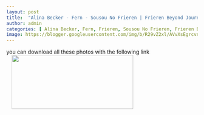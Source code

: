 ```yaml
---
layout: post
title:  "Alina Becker - Fern - Sousou No Frieren | Frieren Beyond Journeys End (54 pictures) leaked from Onlyfans, Patreon and Fansly"
author: admin
categories: [ Alina Becker, Fern, Frieren, Sousou No Frieren, Frieren Beyond Journeys ]
image: https://blogger.googleusercontent.com/img/b/R29vZ2xl/AVvXsEgrcvnymca7-Tk56aEFVlWaTkDSfOKw57gub-Ibuz2aIr5RZc2uYfK4ZyMmrQxsf6qHJL8DFsll9o0Obz7oFrlByHnX-wIOgG6gZVKmRc5uw9eWr1h2G2T6CAYIafmXsFLfz49d-bhwQ_jvxn9av-Ec5XxepLtciMav-ZZtjgfcZa4Gw7FKMkJVAhiVi_XK/s1600/1.webp
---
```


you can download all these photos with the following link
<br /><a href="https://www.mediafire.com/file/9ti5aenebrymr4u/Alina_Becker_-_Fern_-_Sousou_No_Frieren__Frieren_Beyond_Journeys_End_%252854_pictures%2529_leaked_from_Onlyfans%252C_Patreon_and_Fansly.zip/file" style="margin-left: 1em; margin-right: 1em;"><img border="0" data-original-height="200" data-original-width="450" height="142" src="https://blogger.googleusercontent.com/img/b/R29vZ2xl/AVvXsEhaKuKEQGBwDNaGjB1O2gN6tRDlZsgDHZoZF10mPvI53xIL_7TaoluvjtX_JSQHVU9oOurdtmYdpL_GUuJFh6TNNDGOLxvCDGDPbltr4tCBr3pWWesGdaKGr5S-1ft9L_PdbFxD0DrVUl5RNP48p4gZUKXC0sxac7TzpnNFUkathObMi2LAp6AzkWIDpyQZ/w320-h142/586abf79b6fc1117b60b2755.png" width="320" /></a><br />

<div class="separator" style="clear: both;"><a href="https://blogger.googleusercontent.com/img/b/R29vZ2xl/AVvXsEgrcvnymca7-Tk56aEFVlWaTkDSfOKw57gub-Ibuz2aIr5RZc2uYfK4ZyMmrQxsf6qHJL8DFsll9o0Obz7oFrlByHnX-wIOgG6gZVKmRc5uw9eWr1h2G2T6CAYIafmXsFLfz49d-bhwQ_jvxn9av-Ec5XxepLtciMav-ZZtjgfcZa4Gw7FKMkJVAhiVi_XK/s1600/1.webp" style="display: block; padding: 1em 0; text-align: center; "><img alt="" border="0" data-original-height="1707" data-original-width="1280" src="https://blogger.googleusercontent.com/img/b/R29vZ2xl/AVvXsEgrcvnymca7-Tk56aEFVlWaTkDSfOKw57gub-Ibuz2aIr5RZc2uYfK4ZyMmrQxsf6qHJL8DFsll9o0Obz7oFrlByHnX-wIOgG6gZVKmRc5uw9eWr1h2G2T6CAYIafmXsFLfz49d-bhwQ_jvxn9av-Ec5XxepLtciMav-ZZtjgfcZa4Gw7FKMkJVAhiVi_XK/s1600/1.webp"/></a></div><div class="separator" style="clear: both;"><a href="https://blogger.googleusercontent.com/img/b/R29vZ2xl/AVvXsEiWrufpqEPfq6dkn0lqFtamM9rP1S4aYeg_ddGiKXRGWANOx7o0ZD8Ofoao0_pI3VZWB8wB35H61d63P3Vkdu9FWk29jWZa2sohmLCs9voNuvDR-rF2dI_z5Rut45caDfa-TP3OyzqR7DILG5mMbNhgOyI0nA4O2NZyGt9kjdRF_bg7XgIobpiaE-wVQPZ2/s1600/2.webp" style="display: block; padding: 1em 0; text-align: center; "><img alt="" border="0" data-original-height="1707" data-original-width="1280" src="https://blogger.googleusercontent.com/img/b/R29vZ2xl/AVvXsEiWrufpqEPfq6dkn0lqFtamM9rP1S4aYeg_ddGiKXRGWANOx7o0ZD8Ofoao0_pI3VZWB8wB35H61d63P3Vkdu9FWk29jWZa2sohmLCs9voNuvDR-rF2dI_z5Rut45caDfa-TP3OyzqR7DILG5mMbNhgOyI0nA4O2NZyGt9kjdRF_bg7XgIobpiaE-wVQPZ2/s1600/2.webp"/></a></div><div class="separator" style="clear: both;"><a href="https://blogger.googleusercontent.com/img/b/R29vZ2xl/AVvXsEjngs-9whC477XR72ManWVKO3R_wj3R2uV69VFcC9v8WMl84-hmOpV6l2m6TaCFXqsVey5k5Np1DQuWQSZjHTfRPEIFdTzIRgbULGy4Oz4KENNKSAwbACISuaYfg6xEl8wZE9nRLvfl2pKkDFHS28WWsJ0ZmTy_pdHfUYYJBikeLOnUOagOhYqCZoe1BAeR/s1600/3.webp" style="display: block; padding: 1em 0; text-align: center; "><img alt="" border="0" data-original-height="1707" data-original-width="1280" src="https://blogger.googleusercontent.com/img/b/R29vZ2xl/AVvXsEjngs-9whC477XR72ManWVKO3R_wj3R2uV69VFcC9v8WMl84-hmOpV6l2m6TaCFXqsVey5k5Np1DQuWQSZjHTfRPEIFdTzIRgbULGy4Oz4KENNKSAwbACISuaYfg6xEl8wZE9nRLvfl2pKkDFHS28WWsJ0ZmTy_pdHfUYYJBikeLOnUOagOhYqCZoe1BAeR/s1600/3.webp"/></a></div><div class="separator" style="clear: both;"><a href="https://blogger.googleusercontent.com/img/b/R29vZ2xl/AVvXsEjH0Am6L1b1RAc7xrvRgYYjc0P1V9xBOLwgu36jhSZVFmck61Dj91kL0pJY2pBMAms_tTEO2PGDOSjRTcQ9tjxjel9UgIt7DfPr1C-hjrKAc-ILLh2ELi2wg01f72y7C5ehWccL-uQzg1XSkyjURSYCSQsy-M5VU34wqRCjmh8yKLMF7NT6qPCp-F7uHClE/s1600/4.webp" style="display: block; padding: 1em 0; text-align: center; "><img alt="" border="0" data-original-height="1707" data-original-width="1280" src="https://blogger.googleusercontent.com/img/b/R29vZ2xl/AVvXsEjH0Am6L1b1RAc7xrvRgYYjc0P1V9xBOLwgu36jhSZVFmck61Dj91kL0pJY2pBMAms_tTEO2PGDOSjRTcQ9tjxjel9UgIt7DfPr1C-hjrKAc-ILLh2ELi2wg01f72y7C5ehWccL-uQzg1XSkyjURSYCSQsy-M5VU34wqRCjmh8yKLMF7NT6qPCp-F7uHClE/s1600/4.webp"/></a></div><div class="separator" style="clear: both;"><a href="https://blogger.googleusercontent.com/img/b/R29vZ2xl/AVvXsEghSBQtsg_sd9P0xAgwgEZrWrvpZ3EXQBCf3iAI8rUfZJtS9fg5egK7hGbioUwKDkwytT8RYIgBeq9s-MTHPnBJMpSOBnmWLTyWQYH5ks7VPCMSpQ2vMtyKWfhpCmvGN0vHGleNbpb6G1ciet5Prlav8D9XVIpWi8bjzLQhvJV-j7D0yrmmRkiRT1QmhCXP/s1600/5.webp" style="display: block; padding: 1em 0; text-align: center; "><img alt="" border="0" data-original-height="1707" data-original-width="1280" src="https://blogger.googleusercontent.com/img/b/R29vZ2xl/AVvXsEghSBQtsg_sd9P0xAgwgEZrWrvpZ3EXQBCf3iAI8rUfZJtS9fg5egK7hGbioUwKDkwytT8RYIgBeq9s-MTHPnBJMpSOBnmWLTyWQYH5ks7VPCMSpQ2vMtyKWfhpCmvGN0vHGleNbpb6G1ciet5Prlav8D9XVIpWi8bjzLQhvJV-j7D0yrmmRkiRT1QmhCXP/s1600/5.webp"/></a></div><div class="separator" style="clear: both;"><a href="https://blogger.googleusercontent.com/img/b/R29vZ2xl/AVvXsEi_CQwJnMESM_y_cXFLL1-i7HYL7tjxeE3pe_AJyVm3dOWoKz1gRVxe1ncj_BoGP4KcoNn08BhazzbOtbE3U6RyqSzWNvFp59CREFdwJci8K0Vt_HIZ7Ea0Wwk2rp6n8Svr55BLCbbBidhGwJCzPtKfUUyp4GiRJdZlg3y0M4ew1YM88AGHoFYkkajKeCn4/s1600/6.webp" style="display: block; padding: 1em 0; text-align: center; "><img alt="" border="0" data-original-height="1707" data-original-width="1280" src="https://blogger.googleusercontent.com/img/b/R29vZ2xl/AVvXsEi_CQwJnMESM_y_cXFLL1-i7HYL7tjxeE3pe_AJyVm3dOWoKz1gRVxe1ncj_BoGP4KcoNn08BhazzbOtbE3U6RyqSzWNvFp59CREFdwJci8K0Vt_HIZ7Ea0Wwk2rp6n8Svr55BLCbbBidhGwJCzPtKfUUyp4GiRJdZlg3y0M4ew1YM88AGHoFYkkajKeCn4/s1600/6.webp"/></a></div><div class="separator" style="clear: both;"><a href="https://blogger.googleusercontent.com/img/b/R29vZ2xl/AVvXsEirOOdWRxGH4SeQU4JO5329nhyVKKk_Vyf8GJgTAwg98d_xF4sT8_0mmW3wrHC6JVoo4wpSzZ40gyOn2RtLNXDWaz4m3savG2t30Kgl5MgNe2gb90ZC_AsOBQN5IbQBVO4VdkZptvpDFSWvppzW-XtQrQJR8cjWgtt6EiYeY3l58mAOJFuiwAj57YI7KzH5/s1600/7.webp" style="display: block; padding: 1em 0; text-align: center; "><img alt="" border="0" data-original-height="1707" data-original-width="1280" src="https://blogger.googleusercontent.com/img/b/R29vZ2xl/AVvXsEirOOdWRxGH4SeQU4JO5329nhyVKKk_Vyf8GJgTAwg98d_xF4sT8_0mmW3wrHC6JVoo4wpSzZ40gyOn2RtLNXDWaz4m3savG2t30Kgl5MgNe2gb90ZC_AsOBQN5IbQBVO4VdkZptvpDFSWvppzW-XtQrQJR8cjWgtt6EiYeY3l58mAOJFuiwAj57YI7KzH5/s1600/7.webp"/></a></div><div class="separator" style="clear: both;"><a href="https://blogger.googleusercontent.com/img/b/R29vZ2xl/AVvXsEiIg-OfrbSrnX90hsjgUPLfd1KwHkBzU-kv3UdzjvqK_ovad1YgiEtSEQ9qwo70Jk3S4mcah6rJVzxYL7JAPHbXkepWj9RQOe0W0gpj7PTiNZuw_oS597sUvTf3YvoQ4y7CupMjI8ZlO_FQOKvNBqQBS4mD_58sOf3RsQw1KPLhYfjaBTb5pXK7qRr0hJ9A/s1600/8.webp" style="display: block; padding: 1em 0; text-align: center; "><img alt="" border="0" data-original-height="1707" data-original-width="1280" src="https://blogger.googleusercontent.com/img/b/R29vZ2xl/AVvXsEiIg-OfrbSrnX90hsjgUPLfd1KwHkBzU-kv3UdzjvqK_ovad1YgiEtSEQ9qwo70Jk3S4mcah6rJVzxYL7JAPHbXkepWj9RQOe0W0gpj7PTiNZuw_oS597sUvTf3YvoQ4y7CupMjI8ZlO_FQOKvNBqQBS4mD_58sOf3RsQw1KPLhYfjaBTb5pXK7qRr0hJ9A/s1600/8.webp"/></a></div><div class="separator" style="clear: both;"><a href="https://blogger.googleusercontent.com/img/b/R29vZ2xl/AVvXsEgvrWRfiaxAQH_-A0rbIAB9tL0sx8KbB833_pV9AX9KAOgKOJJi0GIJWewEfn-JUQcZwT0BW9fKDUWqH4iLapTvHBOWw4EnFwCFnNsop6REDQm95KkRX5pW-j8DCc8PMdJXIRkn8Gy1nSkLZBXdnj_FB0G4i2uwjgogcNdx0tPhe6Zz92CX668TFVzABcaG/s1600/9.webp" style="display: block; padding: 1em 0; text-align: center; "><img alt="" border="0" data-original-height="1707" data-original-width="1280" src="https://blogger.googleusercontent.com/img/b/R29vZ2xl/AVvXsEgvrWRfiaxAQH_-A0rbIAB9tL0sx8KbB833_pV9AX9KAOgKOJJi0GIJWewEfn-JUQcZwT0BW9fKDUWqH4iLapTvHBOWw4EnFwCFnNsop6REDQm95KkRX5pW-j8DCc8PMdJXIRkn8Gy1nSkLZBXdnj_FB0G4i2uwjgogcNdx0tPhe6Zz92CX668TFVzABcaG/s1600/9.webp"/></a></div><div class="separator" style="clear: both;"><a href="https://blogger.googleusercontent.com/img/b/R29vZ2xl/AVvXsEgyqLl482iO3W9hkSlLNbpAKbWbZOpbFgNIf-movDQPgzBXbPm8FiDKPLvEj1uB2BICwyzUujZ-tFTGnV2LKc_s93slrtpB74RJDavA8GGMtYOGKvblQryaYR3Ynt2pxzExjKk2TI8WuWzOj6vxI197vKKItp2fqlFnJw-SCFU5bQjYhre21l5RQzyOctbh/s1600/10.webp" style="display: block; padding: 1em 0; text-align: center; "><img alt="" border="0" data-original-height="1707" data-original-width="1280" src="https://blogger.googleusercontent.com/img/b/R29vZ2xl/AVvXsEgyqLl482iO3W9hkSlLNbpAKbWbZOpbFgNIf-movDQPgzBXbPm8FiDKPLvEj1uB2BICwyzUujZ-tFTGnV2LKc_s93slrtpB74RJDavA8GGMtYOGKvblQryaYR3Ynt2pxzExjKk2TI8WuWzOj6vxI197vKKItp2fqlFnJw-SCFU5bQjYhre21l5RQzyOctbh/s1600/10.webp"/></a></div><div class="separator" style="clear: both;"><a href="https://blogger.googleusercontent.com/img/b/R29vZ2xl/AVvXsEjWvqdZ7A7gOo8C9TcdAra7TaUfJwQ6hghJHppHHacv6xB6AHbFWMlirjsSS1PKzi5qdUDeWdKXR-C3cfCOTlHj4xYpnM9OTe5SWT2cSuqWv0nIEh8SUcCfxT1XXYxaYuMSUHFqOxl1mxjBzVc5FkGaJogTuSFtvdRdV3FWMvtmzYYWXcrWLcYvmwanBFZI/s1600/11.webp" style="display: block; padding: 1em 0; text-align: center; "><img alt="" border="0" data-original-height="1707" data-original-width="1280" src="https://blogger.googleusercontent.com/img/b/R29vZ2xl/AVvXsEjWvqdZ7A7gOo8C9TcdAra7TaUfJwQ6hghJHppHHacv6xB6AHbFWMlirjsSS1PKzi5qdUDeWdKXR-C3cfCOTlHj4xYpnM9OTe5SWT2cSuqWv0nIEh8SUcCfxT1XXYxaYuMSUHFqOxl1mxjBzVc5FkGaJogTuSFtvdRdV3FWMvtmzYYWXcrWLcYvmwanBFZI/s1600/11.webp"/></a></div><div class="separator" style="clear: both;"><a href="https://blogger.googleusercontent.com/img/b/R29vZ2xl/AVvXsEiIy4jR2w_3nVHOmZCJqGr4xctg2sExxqsq_GC2yHHzgNrYsDLTivLpwGjtFBtcTIBCoOS-ljHPGCaCPOBOsgmoPIeFtHaJoKSHRq-3q2_oci8eCmOjjaxfnxmG9ghoAwYuE4-ZvpzvG8zDx4NjoMVCaOyJ4hIPGscRfsEDYpWhX9LVHC6fzirRZlnvMkQB/s1600/12.webp" style="display: block; padding: 1em 0; text-align: center; "><img alt="" border="0" data-original-height="1707" data-original-width="1280" src="https://blogger.googleusercontent.com/img/b/R29vZ2xl/AVvXsEiIy4jR2w_3nVHOmZCJqGr4xctg2sExxqsq_GC2yHHzgNrYsDLTivLpwGjtFBtcTIBCoOS-ljHPGCaCPOBOsgmoPIeFtHaJoKSHRq-3q2_oci8eCmOjjaxfnxmG9ghoAwYuE4-ZvpzvG8zDx4NjoMVCaOyJ4hIPGscRfsEDYpWhX9LVHC6fzirRZlnvMkQB/s1600/12.webp"/></a></div><div class="separator" style="clear: both;"><a href="https://blogger.googleusercontent.com/img/b/R29vZ2xl/AVvXsEg6_owx5MLO_3adrwdrkQ_Gmzwi8NHsQDGZiIACRdZP3baxIdqUArYNhHN5yeibTuMjEQZQ_K3pfY0LU7AG9LNF7ia6GFCmkwCAvhaGwnq9Hrv5tZLtXts8BiuvP3BwB3kiCCS_byH_YIEqQ-0jz4ODdwoAScdvkZUbpSYZ4QKH6V7mXy3GAWsMGVVZyRL6/s1600/13.webp" style="display: block; padding: 1em 0; text-align: center; "><img alt="" border="0" data-original-height="1707" data-original-width="1280" src="https://blogger.googleusercontent.com/img/b/R29vZ2xl/AVvXsEg6_owx5MLO_3adrwdrkQ_Gmzwi8NHsQDGZiIACRdZP3baxIdqUArYNhHN5yeibTuMjEQZQ_K3pfY0LU7AG9LNF7ia6GFCmkwCAvhaGwnq9Hrv5tZLtXts8BiuvP3BwB3kiCCS_byH_YIEqQ-0jz4ODdwoAScdvkZUbpSYZ4QKH6V7mXy3GAWsMGVVZyRL6/s1600/13.webp"/></a></div><div class="separator" style="clear: both;"><a href="https://blogger.googleusercontent.com/img/b/R29vZ2xl/AVvXsEir14fPM3PEWVBvod6X7bOe0NCKdbRRVL7W-Zzp7mR9xuK-MhpNg4TejW-swn8ElUdF0lL2WxmiUYUWpojJAtES7Ua3a0LUbymJwbKCfDUmEViR3E-GzOS2SiOTf5tbGV4iiyjKzvGiAkEcZFdKUS13h83-WlpPXdp8OBx2ReJOMasg9YBbRPTYhY4dp-WP/s1600/14.webp" style="display: block; padding: 1em 0; text-align: center; "><img alt="" border="0" data-original-height="1707" data-original-width="1280" src="https://blogger.googleusercontent.com/img/b/R29vZ2xl/AVvXsEir14fPM3PEWVBvod6X7bOe0NCKdbRRVL7W-Zzp7mR9xuK-MhpNg4TejW-swn8ElUdF0lL2WxmiUYUWpojJAtES7Ua3a0LUbymJwbKCfDUmEViR3E-GzOS2SiOTf5tbGV4iiyjKzvGiAkEcZFdKUS13h83-WlpPXdp8OBx2ReJOMasg9YBbRPTYhY4dp-WP/s1600/14.webp"/></a></div><div class="separator" style="clear: both;"><a href="https://blogger.googleusercontent.com/img/b/R29vZ2xl/AVvXsEid7jlURTapnUuEpRHfDBKeYQ8sURTm7zXvj2Jf5MUbkJu7nSWox6FwFsJ4q_MDQnb42v6AZsz23EpPr8ksMt2Ce0xt6tu6b5WLldmYbvfBBnwqtIrVrPLHQ-NZ-CiqRHw7eraFHfBK94nuLKDFnqDUkbaojtXcfTWb460NOqdpHJQH9KyPgpt71jU7VuNI/s1600/15.webp" style="display: block; padding: 1em 0; text-align: center; "><img alt="" border="0" data-original-height="1707" data-original-width="1280" src="https://blogger.googleusercontent.com/img/b/R29vZ2xl/AVvXsEid7jlURTapnUuEpRHfDBKeYQ8sURTm7zXvj2Jf5MUbkJu7nSWox6FwFsJ4q_MDQnb42v6AZsz23EpPr8ksMt2Ce0xt6tu6b5WLldmYbvfBBnwqtIrVrPLHQ-NZ-CiqRHw7eraFHfBK94nuLKDFnqDUkbaojtXcfTWb460NOqdpHJQH9KyPgpt71jU7VuNI/s1600/15.webp"/></a></div><div class="separator" style="clear: both;"><a href="https://blogger.googleusercontent.com/img/b/R29vZ2xl/AVvXsEgBWvl51TyAP-YwDGg_VPP9h1m_4fTSU1ySVZIDW4x6FpeIvHdzQnSR223zB-oLEpSy53HFOhROPlcZ592awCC87wS3t38uu3A8cj0QsgUUbYAPiF5vcH5dwJRfIKgZMVyMOn_LqlcPwB-8tpLYLGIiR9SBwh9pgoBwkInntGKTrLQG4CwvXW0Ld1WFcW-G/s1600/16.webp" style="display: block; padding: 1em 0; text-align: center; "><img alt="" border="0" data-original-height="1707" data-original-width="1280" src="https://blogger.googleusercontent.com/img/b/R29vZ2xl/AVvXsEgBWvl51TyAP-YwDGg_VPP9h1m_4fTSU1ySVZIDW4x6FpeIvHdzQnSR223zB-oLEpSy53HFOhROPlcZ592awCC87wS3t38uu3A8cj0QsgUUbYAPiF5vcH5dwJRfIKgZMVyMOn_LqlcPwB-8tpLYLGIiR9SBwh9pgoBwkInntGKTrLQG4CwvXW0Ld1WFcW-G/s1600/16.webp"/></a></div><div class="separator" style="clear: both;"><a href="https://blogger.googleusercontent.com/img/b/R29vZ2xl/AVvXsEhaHYFBzuFr5Vh52ghulUzr1UWVBwK5j_1I8g__zOuPtiOLtEZPGB6ZYS2kRfRwxPOEBDBqBhDhFSb4aztMKxfzqG8ttBZxvrZvAyk0Ft_AVHMLIPtHaDMPSz5PORA-oTWuCCT8Oi7IZ91GzEQrsA2TcezRZb5_AL76S83B4G-chUmLJUuQEYvqa8qUosTU/s1600/17.webp" style="display: block; padding: 1em 0; text-align: center; "><img alt="" border="0" data-original-height="960" data-original-width="1280" src="https://blogger.googleusercontent.com/img/b/R29vZ2xl/AVvXsEhaHYFBzuFr5Vh52ghulUzr1UWVBwK5j_1I8g__zOuPtiOLtEZPGB6ZYS2kRfRwxPOEBDBqBhDhFSb4aztMKxfzqG8ttBZxvrZvAyk0Ft_AVHMLIPtHaDMPSz5PORA-oTWuCCT8Oi7IZ91GzEQrsA2TcezRZb5_AL76S83B4G-chUmLJUuQEYvqa8qUosTU/s1600/17.webp"/></a></div><div class="separator" style="clear: both;"><a href="https://blogger.googleusercontent.com/img/b/R29vZ2xl/AVvXsEiKf1L77LyfJ4fiSBCbUEvMCRVaVIMESYybhKOtMahkcVoNxbvFiF57Ebt85k9noLus02POqZLk-aUpyzgPAF0OsqEGT0wfyD1mJ_y0Z7_F0tNgHH_BL0a4AAPUdHO6ptDE7FROcjnvPSRGeN0t9kIRe0Sp4ITeaZAKsUeD0RoT2GXT9IT37DTtFsA_33nX/s1600/18.webp" style="display: block; padding: 1em 0; text-align: center; "><img alt="" border="0" data-original-height="1707" data-original-width="1280" src="https://blogger.googleusercontent.com/img/b/R29vZ2xl/AVvXsEiKf1L77LyfJ4fiSBCbUEvMCRVaVIMESYybhKOtMahkcVoNxbvFiF57Ebt85k9noLus02POqZLk-aUpyzgPAF0OsqEGT0wfyD1mJ_y0Z7_F0tNgHH_BL0a4AAPUdHO6ptDE7FROcjnvPSRGeN0t9kIRe0Sp4ITeaZAKsUeD0RoT2GXT9IT37DTtFsA_33nX/s1600/18.webp"/></a></div><div class="separator" style="clear: both;"><a href="https://blogger.googleusercontent.com/img/b/R29vZ2xl/AVvXsEgXjh-6V7xpzFZm-qLGV8zzn3SbIk3YUFDJw_JtKhdy-qb4R5PcCedc4E06nFI0wFTMBqocwLLRAngWqLCtnoTJwBrCh-aJAn2MpnqZ7vQgG-Fmv1ZiQAGimf0jkxpT2r4tZ9kl0q70kKGILSQVsytRZjHxuIv0RuHxlFdaoaL-S2_uMN6hhpQ1uSet2orl/s1600/19.webp" style="display: block; padding: 1em 0; text-align: center; "><img alt="" border="0" data-original-height="1707" data-original-width="1280" src="https://blogger.googleusercontent.com/img/b/R29vZ2xl/AVvXsEgXjh-6V7xpzFZm-qLGV8zzn3SbIk3YUFDJw_JtKhdy-qb4R5PcCedc4E06nFI0wFTMBqocwLLRAngWqLCtnoTJwBrCh-aJAn2MpnqZ7vQgG-Fmv1ZiQAGimf0jkxpT2r4tZ9kl0q70kKGILSQVsytRZjHxuIv0RuHxlFdaoaL-S2_uMN6hhpQ1uSet2orl/s1600/19.webp"/></a></div><div class="separator" style="clear: both;"><a href="https://blogger.googleusercontent.com/img/b/R29vZ2xl/AVvXsEh29kezqCQQ7DyCE82SVLjKHfABwg8TXCAt3t0wdIzthY1MPqaEcjpMp3xBsGoty-n8Q4-h4HO1VB_Hnaf_V1vAD87gO8AHo8zyFXawzPzxnsgNZJjKiAwsQz79425DxepDuaFEMSnmQwWsn8QtISmRUYQ1D8ubHxe0h8CDkCMpPU-DA2Z5P60OL2gjpEek/s1600/20.webp" style="display: block; padding: 1em 0; text-align: center; "><img alt="" border="0" data-original-height="1707" data-original-width="1280" src="https://blogger.googleusercontent.com/img/b/R29vZ2xl/AVvXsEh29kezqCQQ7DyCE82SVLjKHfABwg8TXCAt3t0wdIzthY1MPqaEcjpMp3xBsGoty-n8Q4-h4HO1VB_Hnaf_V1vAD87gO8AHo8zyFXawzPzxnsgNZJjKiAwsQz79425DxepDuaFEMSnmQwWsn8QtISmRUYQ1D8ubHxe0h8CDkCMpPU-DA2Z5P60OL2gjpEek/s1600/20.webp"/></a></div><div class="separator" style="clear: both;"><a href="https://blogger.googleusercontent.com/img/b/R29vZ2xl/AVvXsEj41dYDzraefbfXkKFTHc57tZqexIsIfkQzklH7QMrU68Yrxi6hcPsvG80yVUrXNxXwR1cgOyrZfWdAFnp8KiYmzs3VudODWd4w872Sh5waB1k1YSu97bcPhiAQIfMm1gINLEGsYzu4VPgGb9medx01vunQ7RA6JUoc48Dde_n-JIokfDqvHNzwjAYqU6Ra/s1600/21.webp" style="display: block; padding: 1em 0; text-align: center; "><img alt="" border="0" data-original-height="1707" data-original-width="1280" src="https://blogger.googleusercontent.com/img/b/R29vZ2xl/AVvXsEj41dYDzraefbfXkKFTHc57tZqexIsIfkQzklH7QMrU68Yrxi6hcPsvG80yVUrXNxXwR1cgOyrZfWdAFnp8KiYmzs3VudODWd4w872Sh5waB1k1YSu97bcPhiAQIfMm1gINLEGsYzu4VPgGb9medx01vunQ7RA6JUoc48Dde_n-JIokfDqvHNzwjAYqU6Ra/s1600/21.webp"/></a></div><div class="separator" style="clear: both;"><a href="https://blogger.googleusercontent.com/img/b/R29vZ2xl/AVvXsEh7OZC83ADk1YjqQdP6-02mK72QMUeSfx-w-X7ipxB-5aYHwBZdF2T43Kz2ZDpIWVET2M_-3iUPp9HTz6GqIBQBDXXvsGKwgKv1R-LzLa0lOzpJGLF7StJc2WNhJPe040dM28u7BvU33eEquSJtUNRzoVRc7SqKZB3Rcq2WrDNsQOVZplfEsLtZmkqjafv1/s1600/22.webp" style="display: block; padding: 1em 0; text-align: center; "><img alt="" border="0" data-original-height="1707" data-original-width="1280" src="https://blogger.googleusercontent.com/img/b/R29vZ2xl/AVvXsEh7OZC83ADk1YjqQdP6-02mK72QMUeSfx-w-X7ipxB-5aYHwBZdF2T43Kz2ZDpIWVET2M_-3iUPp9HTz6GqIBQBDXXvsGKwgKv1R-LzLa0lOzpJGLF7StJc2WNhJPe040dM28u7BvU33eEquSJtUNRzoVRc7SqKZB3Rcq2WrDNsQOVZplfEsLtZmkqjafv1/s1600/22.webp"/></a></div><div class="separator" style="clear: both;"><a href="https://blogger.googleusercontent.com/img/b/R29vZ2xl/AVvXsEiNPUM-90VCwQ6ZoiRj4nkw1lLfoicezR12aSuKdxAWnlQVSoYxLWEje47YhDIiFXDrAxBjvgMj3LTFnNmSzxHMyS1o8aCoMYemIX8d9JE0KdMwnZn70TrIOUmvFTeG3i-leFOce87pc8B0hv3Meu3MqTiBxOGcQSGVRFP_a13D4LkHnflmQwrNtdm7SOB5/s1600/23.webp" style="display: block; padding: 1em 0; text-align: center; "><img alt="" border="0" data-original-height="1707" data-original-width="1280" src="https://blogger.googleusercontent.com/img/b/R29vZ2xl/AVvXsEiNPUM-90VCwQ6ZoiRj4nkw1lLfoicezR12aSuKdxAWnlQVSoYxLWEje47YhDIiFXDrAxBjvgMj3LTFnNmSzxHMyS1o8aCoMYemIX8d9JE0KdMwnZn70TrIOUmvFTeG3i-leFOce87pc8B0hv3Meu3MqTiBxOGcQSGVRFP_a13D4LkHnflmQwrNtdm7SOB5/s1600/23.webp"/></a></div><div class="separator" style="clear: both;"><a href="https://blogger.googleusercontent.com/img/b/R29vZ2xl/AVvXsEhfaOmCEEoQSx_iVUIAxx8l1R-uOPEfH7FQ5EA4gQoofGycimdoYSaYnHuGVNAZivcltMgc8_2wSBSoEYp6TLSEblR2Y8G5Tp8vH1fgZc7HK4nLNVo9eSVaEZ6HcjeASVvYNVuMk01gLQWkNn4ed_QqNzhjVOOo1iffhNatq8a3NmkxCTrOm8Qc4ueYr5a6/s1600/24.webp" style="display: block; padding: 1em 0; text-align: center; "><img alt="" border="0" data-original-height="1707" data-original-width="1280" src="https://blogger.googleusercontent.com/img/b/R29vZ2xl/AVvXsEhfaOmCEEoQSx_iVUIAxx8l1R-uOPEfH7FQ5EA4gQoofGycimdoYSaYnHuGVNAZivcltMgc8_2wSBSoEYp6TLSEblR2Y8G5Tp8vH1fgZc7HK4nLNVo9eSVaEZ6HcjeASVvYNVuMk01gLQWkNn4ed_QqNzhjVOOo1iffhNatq8a3NmkxCTrOm8Qc4ueYr5a6/s1600/24.webp"/></a></div><div class="separator" style="clear: both;"><a href="https://blogger.googleusercontent.com/img/b/R29vZ2xl/AVvXsEilhrkTZ2nDZB218OT-006Pa559eQNJGZWRBVnMOthKveQNDoi8VNwsEC-2k9ft3pJ9xwU0h4PKWJsSt-Xwl6PEsL0w0TjJCOWVMgtomHpO4NIxKDNc5yX04F3WSHbROzTP3ubvFixXyuDFsTKNqCDiW-ADB2zbt_RF5fjNiEcVM6ksgbJUSd9c5q8A8UMQ/s1600/25.webp" style="display: block; padding: 1em 0; text-align: center; "><img alt="" border="0" data-original-height="1707" data-original-width="1280" src="https://blogger.googleusercontent.com/img/b/R29vZ2xl/AVvXsEilhrkTZ2nDZB218OT-006Pa559eQNJGZWRBVnMOthKveQNDoi8VNwsEC-2k9ft3pJ9xwU0h4PKWJsSt-Xwl6PEsL0w0TjJCOWVMgtomHpO4NIxKDNc5yX04F3WSHbROzTP3ubvFixXyuDFsTKNqCDiW-ADB2zbt_RF5fjNiEcVM6ksgbJUSd9c5q8A8UMQ/s1600/25.webp"/></a></div><div class="separator" style="clear: both;"><a href="https://blogger.googleusercontent.com/img/b/R29vZ2xl/AVvXsEhrwB1K3XfYkp1_zX_b0rZlGneVtSRlCRADMVG1schLBy6P3539lzgqnoa6kh4JPpQjLCHqegt3EaVQieNDpMu6wNBIfaXEhzWngqyn7N-p6XLXGtPK3UMY6IEsKGoBqKiUz9HU9S2iFnjXJzQ-Fj9mJ9am8Ol-MvSLAA0yuQzLTGQX0CkOjGbi9ToLH_Jm/s1600/26.webp" style="display: block; padding: 1em 0; text-align: center; "><img alt="" border="0" data-original-height="1707" data-original-width="1280" src="https://blogger.googleusercontent.com/img/b/R29vZ2xl/AVvXsEhrwB1K3XfYkp1_zX_b0rZlGneVtSRlCRADMVG1schLBy6P3539lzgqnoa6kh4JPpQjLCHqegt3EaVQieNDpMu6wNBIfaXEhzWngqyn7N-p6XLXGtPK3UMY6IEsKGoBqKiUz9HU9S2iFnjXJzQ-Fj9mJ9am8Ol-MvSLAA0yuQzLTGQX0CkOjGbi9ToLH_Jm/s1600/26.webp"/></a></div><div class="separator" style="clear: both;"><a href="https://blogger.googleusercontent.com/img/b/R29vZ2xl/AVvXsEgQwZDnh5uXsEDqsU4Qw1YyOwR71CN8rTfRNeWB5Q0ehzHfR9F-0wc2f-XwuRWs5xp0ULHwo0tYeA2ALYlroQKhXXQRejP8zWVi5UTqq7LQ8VK8AyfjDW1MQUSK3JzDq3SuMPWlC1yztNQxa1dALTFP-DQpA3V_HREuBOFm3SizX81580DD0ewupTSBTeLx/s1600/27.webp" style="display: block; padding: 1em 0; text-align: center; "><img alt="" border="0" data-original-height="1707" data-original-width="1280" src="https://blogger.googleusercontent.com/img/b/R29vZ2xl/AVvXsEgQwZDnh5uXsEDqsU4Qw1YyOwR71CN8rTfRNeWB5Q0ehzHfR9F-0wc2f-XwuRWs5xp0ULHwo0tYeA2ALYlroQKhXXQRejP8zWVi5UTqq7LQ8VK8AyfjDW1MQUSK3JzDq3SuMPWlC1yztNQxa1dALTFP-DQpA3V_HREuBOFm3SizX81580DD0ewupTSBTeLx/s1600/27.webp"/></a></div><div class="separator" style="clear: both;"><a href="https://blogger.googleusercontent.com/img/b/R29vZ2xl/AVvXsEhnaj_qa5fUDy6t0qnFzkQXJDYJoGNSezgaTkZRlqcqoiMrBjeHP-XMcJvXDhSAXXRSpVS9A3DzeA4LK0aiJrrALQ_B58zotGa7Iz_raGmpCvpJnQc2Hc2s47Am-6lQ0zdGsNeeJUPiDejOceQNbzcAtZuagO2PdbtLt8M07Rz7vG-jAF1cGMv5xK_xBIK7/s1600/28.webp" style="display: block; padding: 1em 0; text-align: center; "><img alt="" border="0" data-original-height="1707" data-original-width="1280" src="https://blogger.googleusercontent.com/img/b/R29vZ2xl/AVvXsEhnaj_qa5fUDy6t0qnFzkQXJDYJoGNSezgaTkZRlqcqoiMrBjeHP-XMcJvXDhSAXXRSpVS9A3DzeA4LK0aiJrrALQ_B58zotGa7Iz_raGmpCvpJnQc2Hc2s47Am-6lQ0zdGsNeeJUPiDejOceQNbzcAtZuagO2PdbtLt8M07Rz7vG-jAF1cGMv5xK_xBIK7/s1600/28.webp"/></a></div><div class="separator" style="clear: both;"><a href="https://blogger.googleusercontent.com/img/b/R29vZ2xl/AVvXsEgcr8M7VjXU1DWgjmR9Sw-TeXp7kefao1fL7i8rjSw6HOxAG1BDJg2-kdGI1jJj2gMNQrBcWO3PEa7TXDCgbcWp-OkkzkxPafGUC7TEWhMRmqXobk8Pru5ehfEwwTnOdQTD2eZGqybEGQcw32rPT2_m-ykmS7vOSxH9FRtSEsICfMSkGWVOTtsmfR57BTCN/s1600/29.webp" style="display: block; padding: 1em 0; text-align: center; "><img alt="" border="0" data-original-height="1707" data-original-width="1280" src="https://blogger.googleusercontent.com/img/b/R29vZ2xl/AVvXsEgcr8M7VjXU1DWgjmR9Sw-TeXp7kefao1fL7i8rjSw6HOxAG1BDJg2-kdGI1jJj2gMNQrBcWO3PEa7TXDCgbcWp-OkkzkxPafGUC7TEWhMRmqXobk8Pru5ehfEwwTnOdQTD2eZGqybEGQcw32rPT2_m-ykmS7vOSxH9FRtSEsICfMSkGWVOTtsmfR57BTCN/s1600/29.webp"/></a></div><div class="separator" style="clear: both;"><a href="https://blogger.googleusercontent.com/img/b/R29vZ2xl/AVvXsEgoxXzWx8AYgrMIQATz9Mf5GShAHmL4VgU3WuMTXBr_MrAIMqjKTqraPZMHRwX3x3tBSDzNrXvstrz9PoOlzNdpGUXG03sExLYMUUEFkzyXbl0_IPp0XQfA7fZ2YB_YrrxUNdYtVqp_DA-nYZas48x8xMCtQ9S_JadW72IrZdUeoCjNc86kIOzrdDEVPpdu/s1600/30.webp" style="display: block; padding: 1em 0; text-align: center; "><img alt="" border="0" data-original-height="1707" data-original-width="1280" src="https://blogger.googleusercontent.com/img/b/R29vZ2xl/AVvXsEgoxXzWx8AYgrMIQATz9Mf5GShAHmL4VgU3WuMTXBr_MrAIMqjKTqraPZMHRwX3x3tBSDzNrXvstrz9PoOlzNdpGUXG03sExLYMUUEFkzyXbl0_IPp0XQfA7fZ2YB_YrrxUNdYtVqp_DA-nYZas48x8xMCtQ9S_JadW72IrZdUeoCjNc86kIOzrdDEVPpdu/s1600/30.webp"/></a></div><div class="separator" style="clear: both;"><a href="https://blogger.googleusercontent.com/img/b/R29vZ2xl/AVvXsEiAI5SG9dUKVdRYueQkBl0G2EZIUULUE5BEOnwt_0Q5aOS7GLlbQpUIsTu7BF8Sx_OcXBvuRZ8UXdk9Xxa7xAPQLU_6ukPh5v9gm8daY2_f_aqBHygB0n3AKDOFtSKlfmgxzr-KF928ZDACoFhnJTuO6h97WTrkv5-1nAYgRSeRDy9-5-I2mT_5q6eMsSJY/s1600/31.webp" style="display: block; padding: 1em 0; text-align: center; "><img alt="" border="0" data-original-height="1707" data-original-width="1280" src="https://blogger.googleusercontent.com/img/b/R29vZ2xl/AVvXsEiAI5SG9dUKVdRYueQkBl0G2EZIUULUE5BEOnwt_0Q5aOS7GLlbQpUIsTu7BF8Sx_OcXBvuRZ8UXdk9Xxa7xAPQLU_6ukPh5v9gm8daY2_f_aqBHygB0n3AKDOFtSKlfmgxzr-KF928ZDACoFhnJTuO6h97WTrkv5-1nAYgRSeRDy9-5-I2mT_5q6eMsSJY/s1600/31.webp"/></a></div><div class="separator" style="clear: both;"><a href="https://blogger.googleusercontent.com/img/b/R29vZ2xl/AVvXsEh8JwdzNaTr5XS8P5Af-jV2uTmygrB99P_NA9gGee6EkjwFnEmgZQ36kBxxHSYRD7_8KGe8daZkNPFSN1PQUA9FTVf3myFlBeAcVoU56Hjo__aB52q8mM22ZUi7pMtAvBAo4ht3E2IRldtaaH_0bslmjHCBfs2ZCknMDBI1AkrxJlN8rPwUrlkJvMmFSm4Q/s1600/32.webp" style="display: block; padding: 1em 0; text-align: center; "><img alt="" border="0" data-original-height="1707" data-original-width="1280" src="https://blogger.googleusercontent.com/img/b/R29vZ2xl/AVvXsEh8JwdzNaTr5XS8P5Af-jV2uTmygrB99P_NA9gGee6EkjwFnEmgZQ36kBxxHSYRD7_8KGe8daZkNPFSN1PQUA9FTVf3myFlBeAcVoU56Hjo__aB52q8mM22ZUi7pMtAvBAo4ht3E2IRldtaaH_0bslmjHCBfs2ZCknMDBI1AkrxJlN8rPwUrlkJvMmFSm4Q/s1600/32.webp"/></a></div><div class="separator" style="clear: both;"><a href="https://blogger.googleusercontent.com/img/b/R29vZ2xl/AVvXsEhwcksBTfLuNLNMV5slTVADzhg8S8WJCn5Ap9gH044468Smx2AAZP9P7Xasfo54ZQxKO6xrWG3ulUO9haIf2_lUq1oVRmYQWTQy0jNvXJTsUwytxx9BNqnlUcDjIB2wYkOYvVrUVzECYLsJLkL2OQiy3Ub4j4XAUH1YDmbK9tkofI3DuW6gn3GSt9H37-1c/s1600/33.webp" style="display: block; padding: 1em 0; text-align: center; "><img alt="" border="0" data-original-height="1707" data-original-width="1280" src="https://blogger.googleusercontent.com/img/b/R29vZ2xl/AVvXsEhwcksBTfLuNLNMV5slTVADzhg8S8WJCn5Ap9gH044468Smx2AAZP9P7Xasfo54ZQxKO6xrWG3ulUO9haIf2_lUq1oVRmYQWTQy0jNvXJTsUwytxx9BNqnlUcDjIB2wYkOYvVrUVzECYLsJLkL2OQiy3Ub4j4XAUH1YDmbK9tkofI3DuW6gn3GSt9H37-1c/s1600/33.webp"/></a></div><div class="separator" style="clear: both;"><a href="https://blogger.googleusercontent.com/img/b/R29vZ2xl/AVvXsEiR5uEBzbEVQLDF0KgPw81XiQo6wr6fxum0c6GZpOzVXpvfsk2FJPn2i0F3EovpphqnFKDnrnZTIuOmSlJ2-v-vDBGKDtc6jOGGDr9bSo7CcPBl5O7Q7gHwmvdWYZUpNe0oJO2_2H2rKwVbU9mLWSJGpwRcdIrjljJlBbreOJ_nE5IiP2DntVlUzKy9JM7_/s1600/34.webp" style="display: block; padding: 1em 0; text-align: center; "><img alt="" border="0" data-original-height="1707" data-original-width="1280" src="https://blogger.googleusercontent.com/img/b/R29vZ2xl/AVvXsEiR5uEBzbEVQLDF0KgPw81XiQo6wr6fxum0c6GZpOzVXpvfsk2FJPn2i0F3EovpphqnFKDnrnZTIuOmSlJ2-v-vDBGKDtc6jOGGDr9bSo7CcPBl5O7Q7gHwmvdWYZUpNe0oJO2_2H2rKwVbU9mLWSJGpwRcdIrjljJlBbreOJ_nE5IiP2DntVlUzKy9JM7_/s1600/34.webp"/></a></div><div class="separator" style="clear: both;"><a href="https://blogger.googleusercontent.com/img/b/R29vZ2xl/AVvXsEiVCL5y3dFJduDRkjESGKLsZHMiyr2RaCMDx6HBN5SOu_tM6hbN4yUBCI9RPwwlnPexlgLS7siJjQymGS2uFqU4RIDPkVzRiiMn4od1p2eLhtZkNLvHc1-o3I079-IHcCqeTjvlfbg1kDN8wq9UW00X-5HqX3YqTKGJie1qkuI1BekMXvuSsq6pvz6yTTZ1/s1600/35.webp" style="display: block; padding: 1em 0; text-align: center; "><img alt="" border="0" data-original-height="1707" data-original-width="1280" src="https://blogger.googleusercontent.com/img/b/R29vZ2xl/AVvXsEiVCL5y3dFJduDRkjESGKLsZHMiyr2RaCMDx6HBN5SOu_tM6hbN4yUBCI9RPwwlnPexlgLS7siJjQymGS2uFqU4RIDPkVzRiiMn4od1p2eLhtZkNLvHc1-o3I079-IHcCqeTjvlfbg1kDN8wq9UW00X-5HqX3YqTKGJie1qkuI1BekMXvuSsq6pvz6yTTZ1/s1600/35.webp"/></a></div><div class="separator" style="clear: both;"><a href="https://blogger.googleusercontent.com/img/b/R29vZ2xl/AVvXsEhpbUFIh4JhgfPFTdbzt3lB5fhbGB3RkzNOZa_ZFjWK0pXR8Yn1Vx1v9k2wBRogbolYjK3gkoO8trKxJWj6Tc_IyrXraqYmBSBzo7zqgb1amkaITSHLUl97kzV9BfBbbBVfwcRiC9zvTTvmLCrNuiv_Zr1-Nk23PDAUB2kLi6IXiHxeIEGcD9KfCi5mNri6/s1600/36.webp" style="display: block; padding: 1em 0; text-align: center; "><img alt="" border="0" data-original-height="1707" data-original-width="1280" src="https://blogger.googleusercontent.com/img/b/R29vZ2xl/AVvXsEhpbUFIh4JhgfPFTdbzt3lB5fhbGB3RkzNOZa_ZFjWK0pXR8Yn1Vx1v9k2wBRogbolYjK3gkoO8trKxJWj6Tc_IyrXraqYmBSBzo7zqgb1amkaITSHLUl97kzV9BfBbbBVfwcRiC9zvTTvmLCrNuiv_Zr1-Nk23PDAUB2kLi6IXiHxeIEGcD9KfCi5mNri6/s1600/36.webp"/></a></div><div class="separator" style="clear: both;"><a href="https://blogger.googleusercontent.com/img/b/R29vZ2xl/AVvXsEgks7WHdxX5GSHlkmJ6rtMuz4YrloEzAupkIFvw2y8kvzYYIBkApYnAOgUWlInNXpWvokWT2TIvMixK4QIlqJ0JBQDiVBJU9ihmpfeZk26VzByWwBV5oqaC1Pp-lna_q6htJe4KiyOCoKDYY25U1e5AOtHef8ls9Nudg9AFQ6krpbRxnsNe9Lf7oBBZT1fv/s1600/37.webp" style="display: block; padding: 1em 0; text-align: center; "><img alt="" border="0" data-original-height="1707" data-original-width="1280" src="https://blogger.googleusercontent.com/img/b/R29vZ2xl/AVvXsEgks7WHdxX5GSHlkmJ6rtMuz4YrloEzAupkIFvw2y8kvzYYIBkApYnAOgUWlInNXpWvokWT2TIvMixK4QIlqJ0JBQDiVBJU9ihmpfeZk26VzByWwBV5oqaC1Pp-lna_q6htJe4KiyOCoKDYY25U1e5AOtHef8ls9Nudg9AFQ6krpbRxnsNe9Lf7oBBZT1fv/s1600/37.webp"/></a></div><div class="separator" style="clear: both;"><a href="https://blogger.googleusercontent.com/img/b/R29vZ2xl/AVvXsEj6u4-Ztc6gp3luv-Lm6_yT_YE4y1SBpjFVY_z2ow5JCxLz2W5T2Fg3RDi2jf_-dVmCKaq8lx27fxwpAygxRdLEXxiuqfW3T_8IZ_xfXm6BJHUg-w3fjcsAWGKmtjOsfCUjVFyFvxk94xsm1q1G_nkeCL-MGGA3iw_HjkMRt1GcLO5Sg4Pn11AoYwCC624O/s1600/38.webp" style="display: block; padding: 1em 0; text-align: center; "><img alt="" border="0" data-original-height="1707" data-original-width="1280" src="https://blogger.googleusercontent.com/img/b/R29vZ2xl/AVvXsEj6u4-Ztc6gp3luv-Lm6_yT_YE4y1SBpjFVY_z2ow5JCxLz2W5T2Fg3RDi2jf_-dVmCKaq8lx27fxwpAygxRdLEXxiuqfW3T_8IZ_xfXm6BJHUg-w3fjcsAWGKmtjOsfCUjVFyFvxk94xsm1q1G_nkeCL-MGGA3iw_HjkMRt1GcLO5Sg4Pn11AoYwCC624O/s1600/38.webp"/></a></div><div class="separator" style="clear: both;"><a href="https://blogger.googleusercontent.com/img/b/R29vZ2xl/AVvXsEhZCMiaKT5geeZJinbM7ifjEHi3K9kbpI_e4-V6Ir1XcJz_RszEuWTjRpVTh2_WgkEdGlgD8GNI1ouK0xZr_-l9C99EtaNbpIlFi53F1Tr9nx7w1goq_ite-AufxhW3KkeV_1tX9uLh7_b_lB_cnGPErM1ktKJGFolkr9KIIgTwVoZqKlntJeLb-2S42uPI/s1600/39.webp" style="display: block; padding: 1em 0; text-align: center; "><img alt="" border="0" data-original-height="1707" data-original-width="1280" src="https://blogger.googleusercontent.com/img/b/R29vZ2xl/AVvXsEhZCMiaKT5geeZJinbM7ifjEHi3K9kbpI_e4-V6Ir1XcJz_RszEuWTjRpVTh2_WgkEdGlgD8GNI1ouK0xZr_-l9C99EtaNbpIlFi53F1Tr9nx7w1goq_ite-AufxhW3KkeV_1tX9uLh7_b_lB_cnGPErM1ktKJGFolkr9KIIgTwVoZqKlntJeLb-2S42uPI/s1600/39.webp"/></a></div><div class="separator" style="clear: both;"><a href="https://blogger.googleusercontent.com/img/b/R29vZ2xl/AVvXsEiHeDap7s_-D1eHKQbLIyStfnDu0RtyuI1n6XxDAlKddnbUadeFEV4gNoCFrDE-_zUvrdaWVtD_2ipwii7mqZauddIiuBbczBT1746BUVu8tU9AFoXepxojeVP_0f5KuHosJeiTE2ieRzJ2lUpaCS8r-4H6Q1K0bhIYlqo7elkZljPfNlUYGAbJMOBo7ryp/s1600/40.webp" style="display: block; padding: 1em 0; text-align: center; "><img alt="" border="0" data-original-height="1707" data-original-width="1280" src="https://blogger.googleusercontent.com/img/b/R29vZ2xl/AVvXsEiHeDap7s_-D1eHKQbLIyStfnDu0RtyuI1n6XxDAlKddnbUadeFEV4gNoCFrDE-_zUvrdaWVtD_2ipwii7mqZauddIiuBbczBT1746BUVu8tU9AFoXepxojeVP_0f5KuHosJeiTE2ieRzJ2lUpaCS8r-4H6Q1K0bhIYlqo7elkZljPfNlUYGAbJMOBo7ryp/s1600/40.webp"/></a></div><div class="separator" style="clear: both;"><a href="https://blogger.googleusercontent.com/img/b/R29vZ2xl/AVvXsEg3Gtc8dVohTEdtexI4y5KI2qtZsQ5NQ3tI0UTPcmjRTCb8197nHATkUOPwATAEygBeJ9z3E09cn1Pn6OaasrTlkSScODnTYQFHiurONVNk_jbDbOSRskgaup7tc-ciayrQ3jNSscu-wp3PC0xXcXb6P7erLqqHmT_Lcf8w5oOeR_lSgV_SfzfuUCt2n_fw/s1600/41.webp" style="display: block; padding: 1em 0; text-align: center; "><img alt="" border="0" data-original-height="1707" data-original-width="1280" src="https://blogger.googleusercontent.com/img/b/R29vZ2xl/AVvXsEg3Gtc8dVohTEdtexI4y5KI2qtZsQ5NQ3tI0UTPcmjRTCb8197nHATkUOPwATAEygBeJ9z3E09cn1Pn6OaasrTlkSScODnTYQFHiurONVNk_jbDbOSRskgaup7tc-ciayrQ3jNSscu-wp3PC0xXcXb6P7erLqqHmT_Lcf8w5oOeR_lSgV_SfzfuUCt2n_fw/s1600/41.webp"/></a></div><div class="separator" style="clear: both;"><a href="https://blogger.googleusercontent.com/img/b/R29vZ2xl/AVvXsEh0iG6S31OsvPVkIMnp4NICn0FFD_w3-CsEyahWBVZ9IszXkI9bpz4oUcTufzJ30HMxWIULW7cvIk0r31pxFmwAgdmhBAF6gFUDqUAS046ugcK4zjIAOYDkTFbS-q-kexIzLESHkGhJv2sNxZ84cCGjriEHl02y9mD3IoTao2vDH_EtbwW4YsbCCRpHemO8/s1600/42.webp" style="display: block; padding: 1em 0; text-align: center; "><img alt="" border="0" data-original-height="1707" data-original-width="1280" src="https://blogger.googleusercontent.com/img/b/R29vZ2xl/AVvXsEh0iG6S31OsvPVkIMnp4NICn0FFD_w3-CsEyahWBVZ9IszXkI9bpz4oUcTufzJ30HMxWIULW7cvIk0r31pxFmwAgdmhBAF6gFUDqUAS046ugcK4zjIAOYDkTFbS-q-kexIzLESHkGhJv2sNxZ84cCGjriEHl02y9mD3IoTao2vDH_EtbwW4YsbCCRpHemO8/s1600/42.webp"/></a></div><div class="separator" style="clear: both;"><a href="https://blogger.googleusercontent.com/img/b/R29vZ2xl/AVvXsEjVkRxjuF2jwX45q3HBmwbzw3V2Na4QPZy8CgTj327hPPkHJtzqROf24RbT3fqqQqMmX1-1oRc7NObqcbbz_Y_YppUNZJl1n6BSxo4BaaHu6fOvanmwuVDfsn8RQ-_7A7VNedSLLonpfEv_LzvRulksN48cq2IABeLBklKaNABPcmspzfTFU4TT6MekzgJz/s1600/43.webp" style="display: block; padding: 1em 0; text-align: center; "><img alt="" border="0" data-original-height="1707" data-original-width="1280" src="https://blogger.googleusercontent.com/img/b/R29vZ2xl/AVvXsEjVkRxjuF2jwX45q3HBmwbzw3V2Na4QPZy8CgTj327hPPkHJtzqROf24RbT3fqqQqMmX1-1oRc7NObqcbbz_Y_YppUNZJl1n6BSxo4BaaHu6fOvanmwuVDfsn8RQ-_7A7VNedSLLonpfEv_LzvRulksN48cq2IABeLBklKaNABPcmspzfTFU4TT6MekzgJz/s1600/43.webp"/></a></div><div class="separator" style="clear: both;"><a href="https://blogger.googleusercontent.com/img/b/R29vZ2xl/AVvXsEhU6P_rj0uA2z9pv-db1oruygXXC4S8i0enlAZOOibiuyDdGhV-wHyVFCGF47zl7z_ZbACqsxD3TpIk4HYssHRIkp2sygzV9y5ZlnH166i0c4Yc0FTNu1liscgWRp1-FzwGwZAVPvidfkBlcv3L2eqcw1nS29UvfahkQIUbE4eSnKp4vTObDrhtba9JqxUX/s1600/44.webp" style="display: block; padding: 1em 0; text-align: center; "><img alt="" border="0" data-original-height="1707" data-original-width="1280" src="https://blogger.googleusercontent.com/img/b/R29vZ2xl/AVvXsEhU6P_rj0uA2z9pv-db1oruygXXC4S8i0enlAZOOibiuyDdGhV-wHyVFCGF47zl7z_ZbACqsxD3TpIk4HYssHRIkp2sygzV9y5ZlnH166i0c4Yc0FTNu1liscgWRp1-FzwGwZAVPvidfkBlcv3L2eqcw1nS29UvfahkQIUbE4eSnKp4vTObDrhtba9JqxUX/s1600/44.webp"/></a></div><div class="separator" style="clear: both;"><a href="https://blogger.googleusercontent.com/img/b/R29vZ2xl/AVvXsEhCNAX0sp7AiOmPZAuFGgTzK4zPjbYoEi3GsIsSJK9DzRdQdAXqemG2LMqJjKcJNa3dK-TH8PNqCZTthwFLbGO_GKsphpWkTbQdE9pVfoPurKKBxhW-rCd49BfsGfahqihTiSQWXHnTyLs7cIqkjbNV8N6Evh2REwHbazNiQSgMD6QD_IjwvA1988tkUa2X/s1600/45.webp" style="display: block; padding: 1em 0; text-align: center; "><img alt="" border="0" data-original-height="1707" data-original-width="1280" src="https://blogger.googleusercontent.com/img/b/R29vZ2xl/AVvXsEhCNAX0sp7AiOmPZAuFGgTzK4zPjbYoEi3GsIsSJK9DzRdQdAXqemG2LMqJjKcJNa3dK-TH8PNqCZTthwFLbGO_GKsphpWkTbQdE9pVfoPurKKBxhW-rCd49BfsGfahqihTiSQWXHnTyLs7cIqkjbNV8N6Evh2REwHbazNiQSgMD6QD_IjwvA1988tkUa2X/s1600/45.webp"/></a></div><div class="separator" style="clear: both;"><a href="https://blogger.googleusercontent.com/img/b/R29vZ2xl/AVvXsEilSLvOPyo1bFHyUpWj0zXTxR6cn8x9xYmHUAFm2XbaynclOGtT_D0mPzY5TGOeSiQfEyUNATwuWUTdX8YRSUGiGVhevchYfl9SuIT7L-ngCLb21l_LmRnbIixYbytdek63fdnuNpE-Xge9EqzC4MPKUxIpB05Yvg7b1gYpyPGPaYVrJ2Zk2NHL6xFTr72o/s1600/46.webp" style="display: block; padding: 1em 0; text-align: center; "><img alt="" border="0" data-original-height="1707" data-original-width="1280" src="https://blogger.googleusercontent.com/img/b/R29vZ2xl/AVvXsEilSLvOPyo1bFHyUpWj0zXTxR6cn8x9xYmHUAFm2XbaynclOGtT_D0mPzY5TGOeSiQfEyUNATwuWUTdX8YRSUGiGVhevchYfl9SuIT7L-ngCLb21l_LmRnbIixYbytdek63fdnuNpE-Xge9EqzC4MPKUxIpB05Yvg7b1gYpyPGPaYVrJ2Zk2NHL6xFTr72o/s1600/46.webp"/></a></div><div class="separator" style="clear: both;"><a href="https://blogger.googleusercontent.com/img/b/R29vZ2xl/AVvXsEjjUrFkcSzvWhMBfU6PkCcZOubGX2nKE4vR2jF3s2QSZJJaTX7ARL1P7R0kehtrCN26Mi5tYPzE5iDOhEz1NXDZoumN5Pi-fKMy3506QNs7TMcerj6uRCP-kK3f6gaCyXoNR5zKgnfDnQ3WwlT-hm9TRuyPTBEJ1WdVcclcIcqQldbxV3AFp6yRRMKQvUdC/s1600/47.webp" style="display: block; padding: 1em 0; text-align: center; "><img alt="" border="0" data-original-height="1707" data-original-width="1280" src="https://blogger.googleusercontent.com/img/b/R29vZ2xl/AVvXsEjjUrFkcSzvWhMBfU6PkCcZOubGX2nKE4vR2jF3s2QSZJJaTX7ARL1P7R0kehtrCN26Mi5tYPzE5iDOhEz1NXDZoumN5Pi-fKMy3506QNs7TMcerj6uRCP-kK3f6gaCyXoNR5zKgnfDnQ3WwlT-hm9TRuyPTBEJ1WdVcclcIcqQldbxV3AFp6yRRMKQvUdC/s1600/47.webp"/></a></div><div class="separator" style="clear: both;"><a href="https://blogger.googleusercontent.com/img/b/R29vZ2xl/AVvXsEhXJXUwrQzPYZRxIBWKu4BlEIYM2sY2Qiucr0ap3Zr6yjnwC78xkP7XLU3TGytsJgBroc_3YM1EqzR0ER1D5UP_MvUEn2Op4p3A68ykM-wSeMk7Cotj3ruJP-os-xV7yNWjK22UvGyCOuagPLDZE8WZjbubRTd1l0-tZY6j5VPV1U9NlGQBxI-b2dqY9mnX/s1600/48.webp" style="display: block; padding: 1em 0; text-align: center; "><img alt="" border="0" data-original-height="1707" data-original-width="1280" src="https://blogger.googleusercontent.com/img/b/R29vZ2xl/AVvXsEhXJXUwrQzPYZRxIBWKu4BlEIYM2sY2Qiucr0ap3Zr6yjnwC78xkP7XLU3TGytsJgBroc_3YM1EqzR0ER1D5UP_MvUEn2Op4p3A68ykM-wSeMk7Cotj3ruJP-os-xV7yNWjK22UvGyCOuagPLDZE8WZjbubRTd1l0-tZY6j5VPV1U9NlGQBxI-b2dqY9mnX/s1600/48.webp"/></a></div><div class="separator" style="clear: both;"><a href="https://blogger.googleusercontent.com/img/b/R29vZ2xl/AVvXsEhveDyadJBsx48QyUCuZtgkby9rYVjwr37gxxOduZgk3gdc_bmcvZU7XpB09QLMjalzw-fcsMvrKhSIq3GFMytqxIOGg1M_LkqFXo26pTX9xWdzFn_Dd9fOqMDsL85dBNaXkidh4HaUXonx_AhRBLnjR22qO5c7CvihXBOxQR_t3i5YAO7K68vkq57i9e2L/s1600/49.webp" style="display: block; padding: 1em 0; text-align: center; "><img alt="" border="0" data-original-height="1707" data-original-width="1280" src="https://blogger.googleusercontent.com/img/b/R29vZ2xl/AVvXsEhveDyadJBsx48QyUCuZtgkby9rYVjwr37gxxOduZgk3gdc_bmcvZU7XpB09QLMjalzw-fcsMvrKhSIq3GFMytqxIOGg1M_LkqFXo26pTX9xWdzFn_Dd9fOqMDsL85dBNaXkidh4HaUXonx_AhRBLnjR22qO5c7CvihXBOxQR_t3i5YAO7K68vkq57i9e2L/s1600/49.webp"/></a></div><div class="separator" style="clear: both;"><a href="https://blogger.googleusercontent.com/img/b/R29vZ2xl/AVvXsEjGHDEGvQNlU4W3k7LCg-u1xhzQkhApHACVcfAn-DkZUJDYnLoKM4_C3fcPsdQQn7RSuiMLPfKrLdpDVZSXlRIewYtBNwSqfVFg3tuM2cStq6z8NFEvaz36zO4Wt5v0sCKCojBbqlWq9x00t6uie6h1A8Wx20BmhKXJTyktcKZw_QMxJTJ8GEq1rTzUywFL/s1600/50.webp" style="display: block; padding: 1em 0; text-align: center; "><img alt="" border="0" data-original-height="1707" data-original-width="1280" src="https://blogger.googleusercontent.com/img/b/R29vZ2xl/AVvXsEjGHDEGvQNlU4W3k7LCg-u1xhzQkhApHACVcfAn-DkZUJDYnLoKM4_C3fcPsdQQn7RSuiMLPfKrLdpDVZSXlRIewYtBNwSqfVFg3tuM2cStq6z8NFEvaz36zO4Wt5v0sCKCojBbqlWq9x00t6uie6h1A8Wx20BmhKXJTyktcKZw_QMxJTJ8GEq1rTzUywFL/s1600/50.webp"/></a></div><div class="separator" style="clear: both;"><a href="https://blogger.googleusercontent.com/img/b/R29vZ2xl/AVvXsEjbGykPNcZVb2X3lSzdFKLsBrJXhAkeulWQCamrWndzojPbEC2naruNBvAMZLoKD42EJs2WMEi8JV0OWiUClhDuAHVW-CwNKIgl31yI8d23C_ZwEr57nsoH4bb63iHt7fD27BDapLxYV5dsgm1HTRueHFVNAC5DvWcXTajlt4ZElAU-QU2c6YbzEBbgbsS_/s1600/51.webp" style="display: block; padding: 1em 0; text-align: center; "><img alt="" border="0" data-original-height="1707" data-original-width="1280" src="https://blogger.googleusercontent.com/img/b/R29vZ2xl/AVvXsEjbGykPNcZVb2X3lSzdFKLsBrJXhAkeulWQCamrWndzojPbEC2naruNBvAMZLoKD42EJs2WMEi8JV0OWiUClhDuAHVW-CwNKIgl31yI8d23C_ZwEr57nsoH4bb63iHt7fD27BDapLxYV5dsgm1HTRueHFVNAC5DvWcXTajlt4ZElAU-QU2c6YbzEBbgbsS_/s1600/51.webp"/></a></div><div class="separator" style="clear: both;"><a href="https://blogger.googleusercontent.com/img/b/R29vZ2xl/AVvXsEg6jFlEFiN5x7jZpPDQnaPgOmCCbdzRwgtAtTQC5xnInK4TrmYBZv12vwwEuZ-xLKpzD8jQpu9JW-VxnpRboezs_1A1QBooO5lD3HzardM9Wcx27XBkCHFAHTRyMq8mCmnxwUq_GkkqxP473XznnILtx9jPT5Bw50MbzwRrFsllJfxexJ7Ko741aIFl8flR/s1600/52.webp" style="display: block; padding: 1em 0; text-align: center; "><img alt="" border="0" data-original-height="960" data-original-width="1280" src="https://blogger.googleusercontent.com/img/b/R29vZ2xl/AVvXsEg6jFlEFiN5x7jZpPDQnaPgOmCCbdzRwgtAtTQC5xnInK4TrmYBZv12vwwEuZ-xLKpzD8jQpu9JW-VxnpRboezs_1A1QBooO5lD3HzardM9Wcx27XBkCHFAHTRyMq8mCmnxwUq_GkkqxP473XznnILtx9jPT5Bw50MbzwRrFsllJfxexJ7Ko741aIFl8flR/s1600/52.webp"/></a></div><div class="separator" style="clear: both;"><a href="https://blogger.googleusercontent.com/img/b/R29vZ2xl/AVvXsEhPxqmPaSRwp7rcAsvexZY4RWVjcoyeptxpP7jh7GdSg7ibVibaD7LN4CjtRy8craetVFLcBGvc4RNovh4LJ3is-HwawemE_72wKla0-YmMaJBR0p9zEO9LD7hiRlqrIGYWUzhYxBJbGyhQkoEyvsNiu31X2ao1OJrMRWd5ZYSzUlAEDrvJMVqtHvp7t7In/s1600/53.webp" style="display: block; padding: 1em 0; text-align: center; "><img alt="" border="0" data-original-height="1707" data-original-width="1280" src="https://blogger.googleusercontent.com/img/b/R29vZ2xl/AVvXsEhPxqmPaSRwp7rcAsvexZY4RWVjcoyeptxpP7jh7GdSg7ibVibaD7LN4CjtRy8craetVFLcBGvc4RNovh4LJ3is-HwawemE_72wKla0-YmMaJBR0p9zEO9LD7hiRlqrIGYWUzhYxBJbGyhQkoEyvsNiu31X2ao1OJrMRWd5ZYSzUlAEDrvJMVqtHvp7t7In/s1600/53.webp"/></a></div><div class="separator" style="clear: both;"><a href="https://blogger.googleusercontent.com/img/b/R29vZ2xl/AVvXsEi18qUsQynnzaER1SSkD4PZ5Y9oezQJfozl8U26vz-DT2eYhl-FD_XwCwYnvIvGcJsISVFKEsyFEbVZcM2uVwIly_PaBX36hVUaD7oitHt8XSVdUvK_GzeKtbkWPjB_NHAgh3uTT6tJMGHXLB7bPNXYoi14I4qsGqlpWPwlCisvS9LmLgCWIZ82BhyevCpK/s1600/54.webp" style="display: block; padding: 1em 0; text-align: center; "><img alt="" border="0" data-original-height="1707" data-original-width="1280" src="https://blogger.googleusercontent.com/img/b/R29vZ2xl/AVvXsEi18qUsQynnzaER1SSkD4PZ5Y9oezQJfozl8U26vz-DT2eYhl-FD_XwCwYnvIvGcJsISVFKEsyFEbVZcM2uVwIly_PaBX36hVUaD7oitHt8XSVdUvK_GzeKtbkWPjB_NHAgh3uTT6tJMGHXLB7bPNXYoi14I4qsGqlpWPwlCisvS9LmLgCWIZ82BhyevCpK/s1600/54.webp"/></a></div>